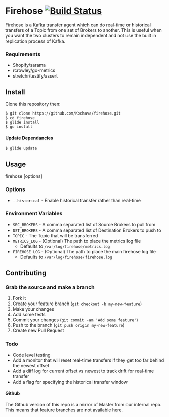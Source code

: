 Firehose [![Build Status](https://travis-ci.org/Kochava/firehose.svg?branch=master)](https://travis-ci.org/Kochava/firehose)
======

Firehose is a Kafka transfer agent which can do real-time or historical transfers of a Topic from one set of Brokers to another. This is useful when you want the two clusters to remain independent and not use the built in replication process of Kafka.

### Requirements
* Shopify/sarama
* rcrowley/go-metrics
* stretchr/testify/assert

## Install

Clone this repository then:

    $ git clone https://github.com/Kochava/firehose.git
    $ cd firehose
    $ glide install
    $ go install

#### Update Dependancies
    $ glide update

## Usage

firehose \[options\]

### Options

* ```--historical``` - Enable historical transfer rather than real-time

### Environment Variables

* ```SRC_BROKERS``` - A comma separated list of Source Brokers to pull from
* ```DST_BROKERS``` - A comma separated list of Destination Brokers to push to
* ```TOPIC``` - The Topic that will be transferred
* ```METRICS_LOG``` - (Optional) The path to place the metrics log file
  * Defaults to `/var/log/firehose/metrics.log`
* ```FIREHOSE_LOG``` - (Optional) The path to place the main firehose log file
  * Defaults to `/var/log/firehose/firehose.log`


## Contributing

### Grab the source and make a branch

1. Fork it
2. Create your feature branch (`git checkout -b my-new-feature`)
3. Make your changes
4. Add some tests
5. Commit your changes (`git commit -am 'Add some feature'`)
6. Push to the branch (`git push origin my-new-feature`)
7. Create new Pull Request


### Todo

* Code level testing
* Add a monitor that will reset real-time transfers if they get too far behind the newest offset
* Add a diff log for current offset vs newest to track drift for real-time transfer
* Add a flag for specifying the historical transfer window


#### Github
The Github version of this repo is a mirror of Master from our internal repo. This means that feature branches are not available here.
